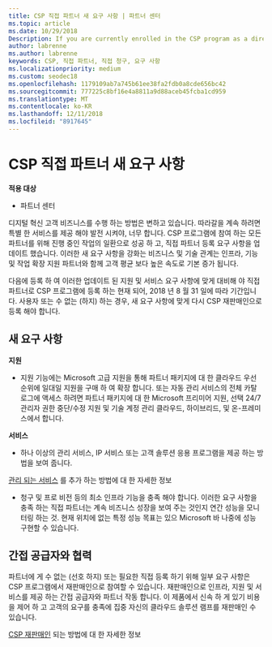 ```yaml
---
title: CSP 직접 파트너 새 요구 사항 | 파트너 센터
ms.topic: article
ms.date: 10/29/2018
Description: If you are currently enrolled in the CSP program as a direct partner, you should prepare to meet these updated support and services requirements.
author: labrenne
ms.author: labrenne
keywords: CSP, 직접 파트너, 직접 청구, 요구 사항
ms.localizationpriority: medium
ms.custom: seodec18
ms.openlocfilehash: 1179109ab7a745b61ee38fa2fdb0a8cde656bc42
ms.sourcegitcommit: 777225c8bf16e4a8811a9d88aceb45fcba1cd959
ms.translationtype: MT
ms.contentlocale: ko-KR
ms.lasthandoff: 12/11/2018
ms.locfileid: "8917645"
---
```

# <a name="csp-direct-partner-new-requirements"></a>CSP 직접 파트너 새 요구 사항

**적용 대상**

- 파트너 센터

디지털 혁신 고객 비즈니스를 수행 하는 방법은 변하고 있습니다. 따라갈을 계속 하려면 특별 한 서비스를 제공 해야 발전 시켜야, 너무 합니다. CSP 프로그램에 참여 하는 모든 파트너를 위해 진행 중인 작업의 일환으로 성공 하 고, 직접 파트너 등록 요구 사항을 업데이트 했습니다. 이러한 새 요구 사항을 강화는 비즈니스 및 기술 관계는 인프라, 기능 및 작업 확장 지원 파트너와 함께 고객 평균 보다 높은 속도로 기본 증가 됩니다.

다음에 등록 하 여 이러한 업데이트 된 지원 및 서비스 요구 사항에 맞게 대비해 야 직접 파트너로 CSP 프로그램에 등록 하는 현재 되어, 2018 년 8 월 31 일에 따라 기간입니다. 사용자 또는 수 없는 (하지) 하는 경우, 새 요구 사항에 맞게 다시 CSP 재판매인으로 등록 해야 합니다.

## <a name="the-new-requirements"></a>새 요구 사항

**지원**

- 지원 기능에는 Microsoft 고급 지원을 통해 파트너 패키지에 대 한 클라우드 우선 순위에 일대일 지원을 구매 하 여 확장 합니다. 또는 자동 관리 서비스의 전체 카탈로그에 액세스 하려면 파트너 패키지에 대 한 Microsoft 프리미어 지원, 선택 24/7 관리자 권한 중단/수정 지원 및 기술 계정 관리 클라우드, 하이브리드, 및 온-프레미스에서 합니다. 

**서비스**

- 하나 이상의 관리 서비스, IP 서비스 또는 고객 솔루션 응용 프로그램을 제공 하는 방법을 보여 줍니다. 

[관리 되는 서비스](https://partner.microsoft.com/business-opportunities/managed-services-provider) 를 추가 하는 방법에 대 한 자세한 정보 

- 청구 및 프로 비전 등의 최소 인프라 기능을 충족 해야 합니다.
이러한 요구 사항을 충족 하는 직접 파트너는 계속 비즈니스 성장을 보여 주는 것인지 연간 성능을 모니터링 하는 것. 현재 위치에 없는 특정 성능 목표는 있으 Microsoft 바 나중에 성능 구현할 수 있습니다. 

## <a name="working-with-an-indirect-provider"></a>간접 공급자와 협력

파트너에 게 수 없는 (선호 하지) 또는 필요한 직접 등록 하기 위해 일부 요구 사항은 CSP 프로그램에서 재판매인으로 참여할 수 있습니다. 재판매인으로 인프라, 지원 및 서비스를 제공 하는 간접 공급자와 파트너 작동 합니다. 이 제품에서 신속 하 게 있기 비용을 제어 하 고 고객의 요구를 충족에 집중 자신의 클라우드 솔루션 램프를 재판매인 수 있습니다.  

[CSP 재판매인](https://partner.microsoft.com/cloud-solution-provider) 되는 방법에 대 한 자세한 정보



